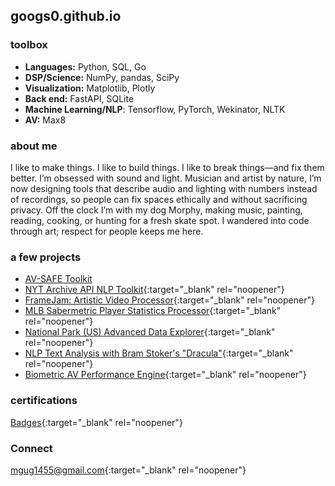## googs0.github.io


### toolbox 
- **Languages:** Python, SQL, Go
- **DSP/Science:** NumPy, pandas, SciPy
- **Visualization:** Matplotlib, Plotly
- **Back end:** FastAPI, SQLite
- **Machine Learning/NLP**: Tensorflow, PyTorch, Wekinator, NLTK
- **AV:** Max8

### about me
I like to make things. I like to build things. I like to break things—and fix them better. I’m obsessed with sound and light. Musician and artist by nature, I’m now designing tools that describe audio and lighting with numbers instead of recordings, so people can fix spaces ethically and without sacrificing privacy. Off the clock I’m with my dog Morphy, making music, painting, reading, cooking, or hunting for a fresh skate spot. I wandered into code through art; respect for people keeps me here.

### a few projects
- [AV-SAFE Toolkit](https://github.com/googs0/av-safe-toolkit)
- [NYT Archive API NLP Toolkit](https://github.com/googs0/NYTarchiveTextExplorerAPI){:target="_blank" rel="noopener"}
- [FrameJam: Artistic Video Processor](https://github.com/googs0/FrameJam){:target="_blank" rel="noopener"}
- [MLB Sabermetric Player Statistics Processor](https://github.com/googs0/PlayerDataProcessorMLB){:target="_blank" rel="noopener"}
- [National Park (US) Advanced Data Explorer](https://github.com/googs0/NationalParkDataSyncTool){:target="_blank" rel="noopener"}
- [NLP Text Analysis with Bram Stoker's "Dracula"](https://github.com/googs0/DraculaTextAnalyticsNLP){:target="_blank" rel="noopener"}
- [Biometric AV Performance Engine](https://github.com/googs0/AudiovisualBiophysicalPerformanceEngine){:target="_blank" rel="noopener"}

### certifications 
[Badges](https://www.credly.com/users/michael-gugliotti/badges){:target="_blank" rel="noopener"}


<!--- ### Resume
[Michael Gugliotti Resume](/assets/Michael-Gugliotti-Resume.pdf){:target="_blank" rel="noopener"} -->

### Connect
[mgug1455@gmail.com](mailto:mgug1455@gmail.com){:target="_blank" rel="noopener"}
